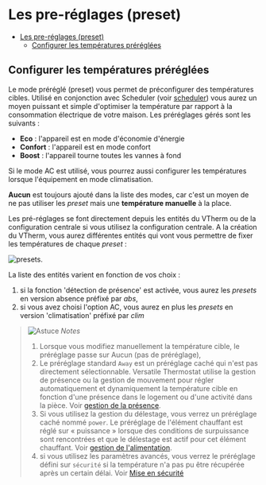# Les pre-réglages (preset)

- [Les pre-réglages (preset)](#les-pre-réglages-preset)
  - [Configurer les températures préréglées](#configurer-les-températures-préréglées)


## Configurer les températures préréglées

Le mode préréglé (preset) vous permet de préconfigurer des températures cibles. Utilisé en conjonction avec Scheduler (voir [scheduler](additions.md#composant-scheduler-)) vous aurez un moyen puissant et simple d'optimiser la température par rapport à la consommation électrique de votre maison. Les préréglages gérés sont les suivants :
 - **Eco** : l'appareil est en mode d'économie d'énergie
 - **Confort** : l'appareil est en mode confort
 - **Boost** : l'appareil tourne toutes les vannes à fond

 Si le mode AC est utilisé, vous pourrez aussi configurer les températures lorsque l'équipement en mode climatisation.

**Aucun** est toujours ajouté dans la liste des modes, car c'est un moyen de ne pas utiliser les _preset_ mais une **température manuelle** à la place.

Les pré-réglages se font directement depuis les entités du VTherm ou de la configuration centrale si vous utilisez la configuration centrale. A la création du VTherm, vous aurez différentes entités qui vont vous permettre de fixer les températures de chaque _preset_ :

![presets](images/config-preset-temp.png).

La liste des entités varient en fonction de vos choix :
1. si la fonction 'détection de présence' est activée, vous aurez les _presets_ en version absence préfixé par _abs_,
2. si vous avez choisi l'option AC, vous aurez en plus les _presets_ en version 'climatisation' préfixé par _clim_

> ![Astuce](images/tips.png) _*Notes*_
>
>  1. Lorsque vous modifiez manuellement la température cible, le préréglage passe sur Aucun (pas de préréglage),
>  2. Le préréglage standard ``Away`` est un préréglage caché qui n'est pas directement sélectionnable. Versatile Thermostat utilise la gestion de présence ou la gestion de mouvement pour régler automatiquement et dynamiquement la température cible en fonction d'une présence dans le logement ou d'une activité dans la pièce. Voir [gestion de la présence](feature-presence.md).
>  3. Si vous utilisez la gestion du délestage, vous verrez un préréglage caché nommé ``power``. Le préréglage de l'élément chauffant est réglé sur « puissance » lorsque des conditions de surpuissance sont rencontrées et que le délestage est actif pour cet élément chauffant. Voir [gestion de l'alimentation](feature-power.md).
>  4. si vous utilisez les paramètres avancés, vous verrez le préréglage défini sur ``sécurité`` si la température n'a pas pu être récupérée après un certain délai. Voir [Mise en sécurité](feature-advanced.md#la-mise-en-sécurité)
